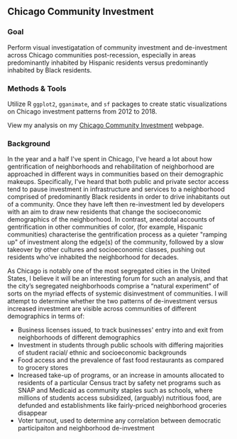 ## Chicago Community Investment

### Goal
Perform visual investigatation of community investment and de-investment across Chicago communities post-recession, especially in areas predominantly inhabited by Hispanic residents versus predominantly inhabited by Black residents.

### Methods & Tools
Utilize R `ggplot2`, `gganimate`, and `sf` packages to create static visualizations on Chicago investment patterns from 2012 to 2018. 

View my analysis on my [Chicago Community Investment](https://lorenh516.github.io/chicago-community-investment/) webpage.


### Background

In the year and a half I've spent in Chicago, I've heard a lot about how gentrification of neighborhoods and rehabilitation of neighborhood are approached in different ways in communities based on their demographic makeups. Specifically, I've heard that both public and private sector access tend to pause investment in infrastructure and services to a neighborhood comprised of predominantly Black residents in order to drive inhabitants out of a community. Once they have left then re-investment led by developers with an aim to draw new residents that change the socioeconomic demographics of the neighborhood. In contrast, anecdotal accounts of gentrification in other communities of color, (for example, Hispanic communities) characterise the gentrification process as a quieter "ramping up" of investment along the edge(s) of the community, followed by a slow takeover by other cultures and socioeconomic classes, pushing out residents who’ve inhabited the neighborhood for decades. 

As Chicago is notably one of the most segregated cities in the United States, I believe it will be an interesting forum for such an analysis, and that the city’s segregated neighborhoods comprise a “natural experiment” of sorts on the myriad effects of systemic disinvestment of communities. I will attempt to determine whether the two patterns of de-investment versus increased investment are visible across communities of different demographics in terms of:
- Business licenses issued, to track businesses' entry into and exit from neighborhoods of different demographics
- Investment in students through public schools with differing majorities of student racial/ ethnic and socioeconomic backgrounds
- Food access and the prevalence of fast food restaurants as compared to grocery stores
- Increased take-up of programs, or an increase in amounts allocated to residents of a particular Census tract by safety net programs such as SNAP and Medicaid as community staples such as schools, where millions of students access subsidized, (arguably) nutritious food, are defunded and establishments like fairly-priced neighborhood groceries disappear
- Voter turnout, used to determine any correlation between democratic participaiton and neighborhood de-investment
